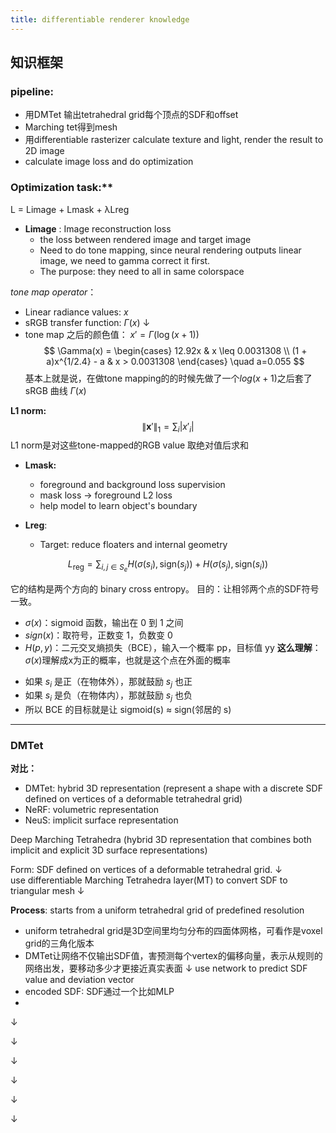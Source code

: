 ```yaml
---
title: differentiable renderer knowledge
---
```


## 知识框架

### pipeline:
* 用DMTet 输出tetrahedral grid每个顶点的SDF和offset
* Marching tet得到mesh
* 用differentiable rasterizer calculate texture and light, render the result to 2D image
* calculate image loss and do optimization

### Optimization task:**
L = Limage + Lmask + λLreg
* **Limage** : Image reconstruction loss
	* the loss between rendered image and target image
	* Need to do tone mapping, since neural rendering outputs linear image, we need to gamma correct it first.
	* The purpose: they need to all in same colorspace


*tone map operator*： 
* Linear radiance values:  $x$
* sRGB transfer function: $\Gamma(x)$ 
              ↓  
* tone map 之后的颜色值： $x' = \Gamma(\log(x + 1))$
$$
\Gamma(x) =
\begin{cases}
12.92x & x \leq 0.0031308 \\
(1 + a)x^{1/2.4} - a & x > 0.0031308
\end{cases}
\quad 
a=0.055
$$
基本上就是说，在做tone mapping的的时候先做了一个$log(x+1)$之后套了sRGB 曲线 $\Gamma(x)$ 

**L1 norm:** 
$$
\| \mathbf{x}' \|_1 = \sum_i |x'_i|
$$
L1 norm是对这些tone-mapped的RGB value 取绝对值后求和

 
* **Lmask:** 
	* foreground and background loss supervision
	* mask loss -> foreground L2 loss
	* help model to learn object's boundary

* **Lreg**:
	* Target: reduce floaters and internal geometry

$$
L_{\text{reg}} = \sum_{i,j \in S_e} 
H(\sigma(s_i), \text{sign}(s_j)) + H(\sigma(s_j), \text{sign}(s_i))
$$

它的结构是两个方向的 binary cross entropy。
目的：让相邻两个点的SDF符号一致。
- $σ(x)$：sigmoid 函数，输出在 0 到 1 之间
- $sign(x)$：取符号，正数变 1，负数变 0
- $H(p,y)$：二元交叉熵损失（BCE），输入一个概率 pp，目标值 yy
**这么理解**： 
$σ(x)$理解成x为正的概率，也就是这个点在外面的概率

* 如果 $s_i$ 是正（在物体外），那就鼓励 $s_j$ 也正
* 如果 $s_i$ 是负（在物体内），那就鼓励 $s_j$ 也负
* 所以 BCE 的目标就是让 sigmoid(s) ≈ sign(邻居的 s)

---

### DMTet
**对比：**
* DMTet: hybrid 3D representation (represent a shape with a discrete SDF defined on vertices of a deformable tetrahedral grid)
* NeRF: volumetric representation
* NeuS: implicit surface representation



Deep Marching Tetrahedra (hybrid 3D representation that combines both implicit and explicit 3D surface representations)

Form: SDF defined on vertices of a deformable tetrahedral grid.
↓  
use differentiable Marching Tetrahedra layer(MT) to convert SDF to triangular mesh
↓  
 




**Process**: 
starts from a uniform tetrahedral grid of predefined resolution
* uniform tetrahedral grid是3D空间里均匀分布的四面体网格，可看作是voxel grid的三角化版本
* DMTet让网络不仅输出SDF值，害预测每个vertex的偏移向量，表示从规则的网络出发，要移动多少才更接近真实表面
↓
use network to predict SDF value and deviation vector
* encoded SDF: SDF通过一个比如MLP
* 
↓

↓

↓

↓

↓

↓
